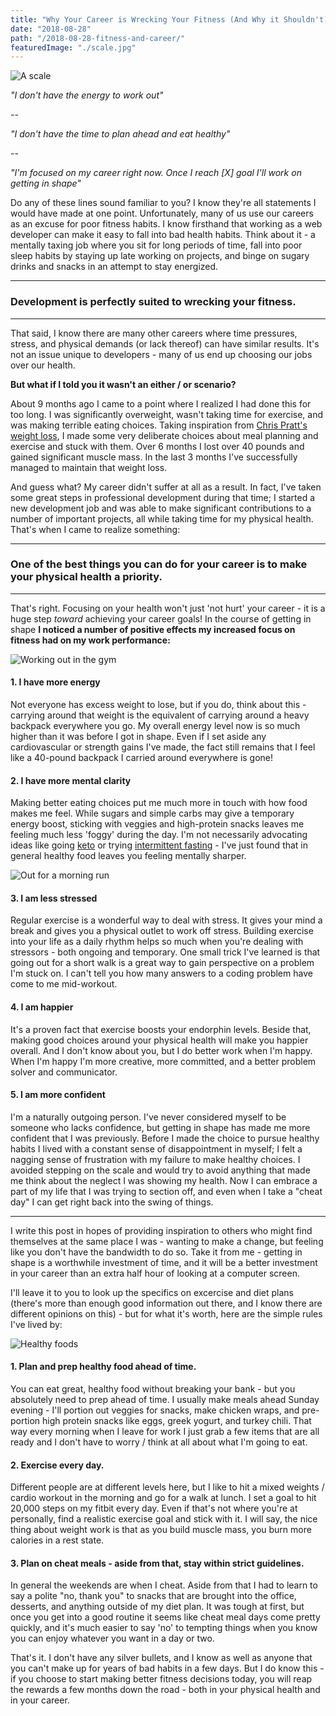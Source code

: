 ```yaml
---
title: "Why Your Career is Wrecking Your Fitness (And Why it Shouldn't)"
date: "2018-08-28"
path: "/2018-08-28-fitness-and-career/"
featuredImage: "./scale.jpg"
---
```

![A scale](./scale.jpg)

*"I don't have the energy to work out"*

--

*"I don't have the time to plan ahead and eat healthy"*

--

*"I'm focused on my career right now. Once I reach [X] goal I'll work on getting in shape"*

Do any of these lines sound familiar to you? I know they're all statements I would have made at one point. Unfortunately, many of us use our careers as an excuse for poor fitness habits. I know firsthand that working as a web developer can make it easy to fall into bad health habits. Think about it - a mentally taxing job where you sit for long periods of time, fall into poor sleep habits by staying up late working on projects, and binge on sugary drinks and snacks in an attempt to stay energized. 

***
### Development is perfectly suited to wrecking your fitness.
***

That said, I know there are many other careers where time pressures, stress, and physical demands (or lack thereof) can have similar results. It's not an issue unique to developers - many of us end up choosing our jobs over our health.

**But what if I told you it wasn't an either / or scenario?**

About 9 months ago I came to a point where I realized I had done this for too long. I was significantly overweight, wasn't taking time for exercise, and was making terrible eating choices. Taking inspiration from [Chris Pratt's weight loss](https://www.mensjournal.com/health-fitness/how-chris-pratt-dropped-60-pounds-six-months/), I made some very deliberate choices about meal planning and exercise and stuck with them. Over 6 months I lost over 40 pounds and gained significant muscle mass. In the last 3 months I've successfully managed to maintain that weight loss.

And guess what? My career didn't suffer at all as a result. In fact, I've taken some great steps in professional development during that time; I started a new development job and was able to make significant contributions to a number of important projects, all while taking time for my physical health. That's when I came to realize something:


***
### One of the best things you can do for your career is to make your physical health a priority.
***

That's right. Focusing on your health won't just 'not hurt' your career - it is a huge step *toward* achieving your career goals! In the course of getting in shape **I noticed a number of positive effects my increased focus on fitness had on my work performance:**

![Working out in the gym](./gym.jpg)

#### 1. I have more energy
Not everyone has excess weight to lose, but if you do, think about this - carrying around that weight is the equivalent of carrying around a heavy backpack everywhere you go. My overall energy level now is so much higher than it was before I got in shape. Even if I set aside any cardiovascular or strength gains I've made, the fact still remains that I feel like a 40-pound backpack I carried around everywhere is gone!

#### 2. I have more mental clarity
Making better eating choices put me much more in touch with how food makes me feel. While sugars and simple carbs may give a temporary energy boost, sticking with veggies and high-protein snacks leaves me feeling much less 'foggy' during the day. I'm not necessarily advocating ideas like going [keto](https://www.healthline.com/nutrition/ketogenic-diet-101) or trying [intermittent fasting](https://www.healthline.com/nutrition/intermittent-fasting-guide) - I've just found that in general healthy food leaves you feeling mentally sharper.

![Out for a morning run](./running.jpg)

#### 3. I am less stressed
Regular exercise is a wonderful way to deal with stress. It gives your mind a break and gives you a physical outlet to work off stress. Building exercise into your life as a daily rhythm helps so much when you're dealing with stressors - both ongoing and temporary. One small trick I've learned is that going out for a short walk is a great way to gain perspective on a problem I'm stuck on. I can't tell you how many answers to a coding problem have come to me mid-workout.

#### 4. I am happier
It's a proven fact that exercise boosts your endorphin levels. Beside that, making good choices around your physical health will make you happier overall. And I don't know about you, but I do better work when I'm happy. When I'm happy I'm more creative, more committed, and a better problem solver and communicator.

#### 5. I am more confident
I'm a naturally outgoing person. I've never considered myself to be someone who lacks confidence, but getting in shape has made me more confident that I was previously. Before I made the choice to pursue healthy habits I lived with a constant sense of disappointment in myself; I felt a nagging sense of frustration with my failure to make healthy choices. I avoided stepping on the scale and would try to avoid anything that made me think about the neglect I was showing my health. Now I can embrace a part of my life that I was trying to section off, and even when I take a "cheat day" I can get right back into the swing of things.



***



I write this post in hopes of providing inspiration to others who might find themselves at the same place I was - wanting to make a change, but feeling like you don't have the bandwidth to do so. Take it from me - getting in shape is a worthwhile investment of time, and it will be a better investment in your career than an extra half hour of looking at a computer screen.

I'll leave it to you to look up the specifics on excercise and diet plans (there's more than enough good information out there, and I know there are different opinions on this) - but for what it's worth, here are the simple rules I've lived by:

![Healthy foods](./healthy-food.jpg)

#### 1. Plan and prep healthy food ahead of time.
You can eat great, healthy food without breaking your bank - but you absolutely need to prep ahead of time. I usually make meals ahead Sunday evening - I'll portion out veggies for snacks, make chicken wraps, and pre-portion high protein snacks like eggs, greek yogurt, and turkey chili. That way every morning when I leave for work I just grab a few items that are all ready and I don't have to worry / think at all about what I'm going to eat.

#### 2. Exercise every day.
Different people are at different levels here, but I like to hit a mixed weights / cardio workout in the morning and go for a walk at lunch. I set a goal to hit 20,000 steps on my fitbit every day. Even if that's not where you're at personally, find a realistic exercise goal and stick with it. I will say, the nice thing about weight work is that as you build muscle mass, you burn more calories in a rest state.

#### 3. Plan on cheat meals - aside from that, stay within strict guidelines.
In general the weekends are when I cheat. Aside from that I had to learn to say a polite "no, thank you" to snacks that are brought into the office, desserts, and anything outside of my diet plan. It was tough at first, but once you get into a good routine it seems like cheat meal days come pretty quickly, and it's much easier to say 'no' to tempting things when you know you can enjoy whatever you want in a day or two.


That's it. I don't have any silver bullets, and I know as well as anyone that you can't make up for years of bad habits in a few days. But I do know this - if you choose to start making better fitness decisions today, you will reap the rewards a few months down the road - both in your physical health and in your career.